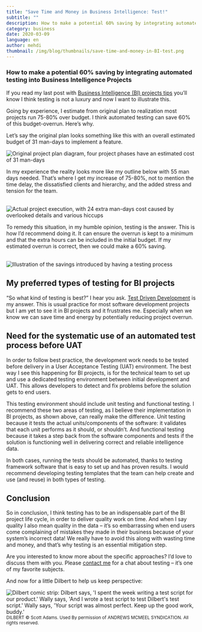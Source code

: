 ```yaml
---
title: "Save Time and Money in Business Intelligence: Test!"
subtitle: ""
description: How to make a potential 60% saving by integrating automated testing into Business Intelligence Projects
category: business
date: 2020-03-09
language: en
author: mehdi
thumbnail: /img/blog/thumbnails/save-time-and-money-in-BI-test.png
---
```


### How to make a potential 60% saving by integrating automated testing into Business Intelligence Projects

If you read my last post with [Business Intelligence (BI) projects tips](https://mango-is.com/blog/business/how-to-get-more-out-of-your-BI-projects-4-tips) you’ll know I think testing is not a luxury and now I want to illustrate this.

Going by experience, I estimate from original plan to realization most projects run 75-80% over budget. I think automated testing can save 60% of this budget-overrun. Here’s why.

Let’s say the original plan looks something like this with an overall estimated budget of 31 man-days to implement a feature.

<img class="u-img-responsive" src="/img/blog/flow-chart-1-original-plan.png" alt="Original project plan diagram, four project phases have an estimated cost of 31 man-days">
<br>

In my experience the reality looks more like my outline below with 55 man days needed. That’s where I get my increase of 75-80%, not to mention the time delay, the dissatisfied clients and hierarchy, and the added stress and tension for the team.

<br>
<img class="u-img-responsive" src="/img/blog/flow-chart-2-actual-flow.png" alt="Actual project execution, with 24 extra man-days cost caused by overlooked details and various hiccups">
<br>

To remedy this situation, in my humble opinion, testing is the answer. This is how I’d recommend doing it. It can ensure the overrun is kept to a minimum and that the extra hours can be included in the initial budget. If my estimated overrun is correct, then we could make a 60% saving.

<br>
<img class="u-img-responsive" src="/img/blog/flow-chart-3-plan-with-test-phase.png" alt="Illustration of the savings introduced by having a testing process">

## My preferred types of testing for BI projects

“So what kind of testing is best?” I hear you ask. [Test Driven Development](https://en.wikipedia.org/wiki/Test-driven_development) is my answer. This is usual practice for most software development projects but I am yet to see it in BI projects and it frustrates me. Especially when we know we can save time and energy by potentially reducing project overrun.  

## Need for the systematic use of an automated test process before UAT

In order to follow best practice, the development work needs to be tested before delivery in a User Acceptance Testing (UAT) environment. The best way I see this happening for BI projects, is for the technical team to set up and use a dedicated testing environment between initial development and UAT. This allows developers to detect and fix problems before the solution gets to end users. 

This testing environment should include unit testing and functional testing. I recommend these two areas of testing, as I believe their implementation in BI projects, as shown above, can really make the difference. Unit testing because it tests the actual units/components of the software: it validates that each unit performs as it should, or shouldn’t. And functional testing because it takes a step back from the software components and tests if the solution is functioning well in delivering correct and reliable intelligence data.

In both cases, running the tests should be automated, thanks to testing framework software that is easy to set up and has proven results. I would recommend developing testing templates that the team can help create and use (and reuse) in both types of testing.


## Conclusion

So in conclusion, I think testing has to be an indispensable part of the BI project life cycle, in order to deliver quality work on time. And when I say quality I also mean quality in the data – it’s so embarrassing when end users come complaining of mistakes they made in their business because of your system’s incorrect data! We really have to avoid this along with wasting time and money, and that’s why testing is an essential mitigation step.

Are you interested to know more about the specific approaches? I’d love to discuss them with you. Please [contact me](/contact/) for a chat about testing – it’s one of my favorite subjects.

And now for a little Dilbert to help us keep perspective:

<img class="u-img-responsive" src="/img/blog/dilbert-on-testing.gif" alt="Dilbert comic strip: Dilbert says, 'I spent the week writing a test script for our product.' Wally says, 'And I wrote a test script to test Dilbert's test script.' Wally says, 'Your script was almost perfect. Keep up the good work, buddy.'">
<small>DILBERT © Scott Adams. Used By permission of ANDREWS MCMEEL SYNDICATION. All rights reserved.</small>
